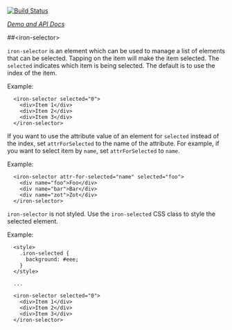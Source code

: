 
<!---

This README is automatically generated from the comments in these files:
iron-selector.html  iron-multi-selectable.html  iron-selectable.html

Edit those files, and our readme bot will duplicate them over here!
Edit this file, and the bot will squash your changes :)

-->

[![Build Status](https://travis-ci.org/PolymerElements/iron-selector.svg?branch=master)](https://travis-ci.org/PolymerElements/iron-selector)

_[Demo and API Docs](https://elements.polymer-project.org/elements/iron-selector)_


##&lt;iron-selector&gt;


  `iron-selector` is an element which can be used to manage a list of elements
  that can be selected.  Tapping on the item will make the item selected.  The `selected` indicates
  which item is being selected.  The default is to use the index of the item.

  Example:

      <iron-selector selected="0">
        <div>Item 1</div>
        <div>Item 2</div>
        <div>Item 3</div>
      </iron-selector>

  If you want to use the attribute value of an element for `selected` instead of the index,
  set `attrForSelected` to the name of the attribute.  For example, if you want to select item by
  `name`, set `attrForSelected` to `name`.

  Example:

      <iron-selector attr-for-selected="name" selected="foo">
        <div name="foo">Foo</div>
        <div name="bar">Bar</div>
        <div name="zot">Zot</div>
      </iron-selector>

  `iron-selector` is not styled. Use the `iron-selected` CSS class to style the selected element.

  Example:

      <style>
        .iron-selected {
          background: #eee;
        }
      </style>

      ...

      <iron-selector selected="0">
        <div>Item 1</div>
        <div>Item 2</div>
        <div>Item 3</div>
      </iron-selector>

  

<!-- No docs for Polymer.IronMultiSelectableBehavior found. -->

<!-- No docs for Polymer.IronSelectableBehavior found. -->
